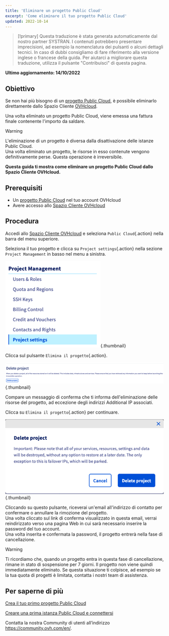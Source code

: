 ```yaml
---
title: 'Eliminare un progetto Public Cloud'
excerpt: 'Come eliminare il tuo progetto Public Cloud'
updated: 2022-10-14
---
```


> [!primary]
> Questa traduzione è stata generata automaticamente dal nostro partner SYSTRAN. I contenuti potrebbero presentare imprecisioni, ad esempio la nomenclatura dei pulsanti o alcuni dettagli tecnici. In caso di dubbi consigliamo di fare riferimento alla versione inglese o francese della guida. Per aiutarci a migliorare questa traduzione, utilizza il pulsante "Contribuisci" di questa pagina.
>

**Ultimo aggiornamento: 14/10/2022**

## Obiettivo

Se non hai più bisogno di un [progetto Public Cloud](https://www.ovhcloud.com/it/public-cloud/), è possibile eliminarlo direttamente dallo Spazio Cliente [OVHcloud](https://www.ovh.com/auth/?action=gotomanager&from=https://www.ovh.it/&ovhSubsidiary=it).

Una volta eliminato un progetto Public Cloud, viene emessa una fattura finale contenente l'importo da saldare.

> [!warning]
>
L'eliminazione di un progetto è diversa dalla disattivazione delle istanze Public Cloud.<br>
Una volta eliminato un progetto, le risorse in esso contenute vengono definitivamente perse. Questa operazione è irreversibile.
>

**Questa guida ti mostra come eliminare un progetto Public Cloud dallo Spazio Cliente OVHcloud.**

## Prerequisiti

- Un [progetto Public Cloud](https://www.ovhcloud.com/it/public-cloud/) nel tuo account OVHcloud
- Avere accesso allo [Spazio Cliente OVHcloud](https://www.ovh.com/auth/?action=gotomanager&from=https://www.ovh.it/&ovhSubsidiary=it)

## Procedura

Accedi allo [Spazio Cliente OVHcloud](https://www.ovh.com/auth/?action=gotomanager&from=https://www.ovh.it/&ovhSubsidiary=it) e seleziona `Public Cloud`{.action} nella barra del menu superiore.

Seleziona il tuo progetto e clicca su `Project settings`{.action} nella sezione `Project Management` in basso nel menu a sinistra.

![menu](images/deleteproject.png){.thumbnail}

Clicca sul pulsante `Elimina il progetto`{.action}.

![elimina il progetto](images/deleteproject1.png){.thumbnail}

Compare un messaggio di conferma che ti informa dell'eliminazione delle risorse del progetto, ad eccezione degli indirizzi Additional IP associati. 

Clicca su `Elimina il progetto`{.action} per continuare. 

![elimina il progetto](images/deleteproject2.png){.thumbnail}

Cliccando su questo pulsante, riceverai un'email all'indirizzo di contatto per confermare o annullare la rimozione del progetto.<br>
Una volta cliccato sul link di conferma visualizzato in questa email, verrai reindirizzato verso una pagina Web in cui sarà necessario inserire la password del tuo account.<br>
Una volta inserita e confermata la password, il progetto entrerà nella fase di cancellazione.


> [!warning]
> Ti ricordiamo che, quando un progetto entra in questa fase di cancellazione, rimane in stato di sospensione per 7 giorni. Il progetto non viene quindi immediatamente eliminato. Se questa situazione ti colpisce, ad esempio se la tua quota di progetti è limitata, contatta i nostri team di assistenza.

## Per saperne di più

[Crea il tuo primo progetto Public Cloud](/pages/public_cloud/compute/create_a_public_cloud_project)

[Creare una prima istanza Public Cloud e connettersi](/pages/public_cloud/compute/public-cloud-first-steps)

Contatta la nostra Community di utenti all’indirizzo <https://community.ovh.com/en/>.
